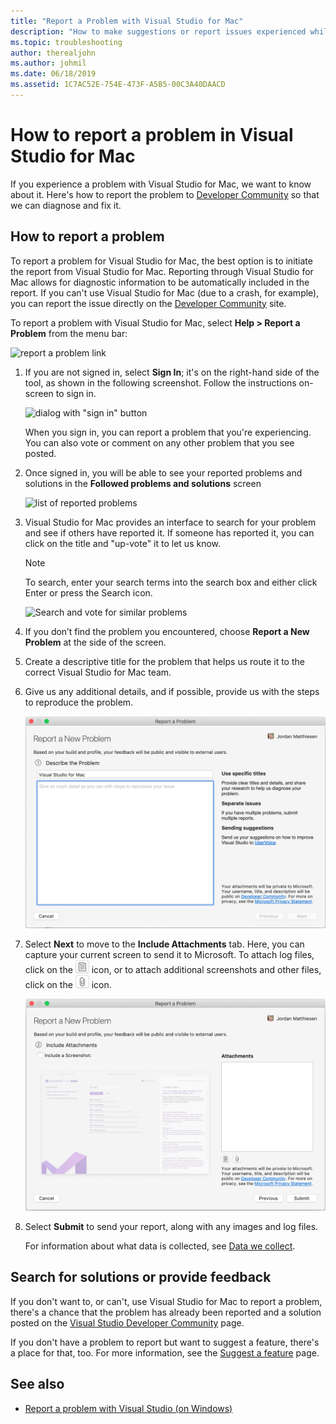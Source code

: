 ```yaml
---
title: "Report a Problem with Visual Studio for Mac"
description: "How to make suggestions or report issues experienced while using Visual Studio for Mac."
ms.topic: troubleshooting
author: therealjohn
ms.author: johmil
ms.date: 06/18/2019
ms.assetid: 1C7AC52E-754E-473F-A5B5-00C3A40DAACD
---
```

# How to report a problem in Visual Studio for Mac

If you experience a problem with Visual Studio for Mac, we want to know about it. Here's how to report the problem to [Developer Community](https://aka.ms/feedback/report?space=41) so that we can diagnose and fix it.

## How to report a problem

To report a problem for Visual Studio for Mac, the best option is to initiate the report from Visual Studio for Mac. Reporting through Visual Studio for Mac allows for diagnostic information to be automatically included in the report. If you can't use Visual Studio for Mac (due to a crash, for example), you can report the issue directly on the [Developer Community](https://aka.ms/feedback/report?space=41/content/problem/post.html?space=41) site.

To report a problem with Visual Studio for Mac, select **Help > Report a Problem** from the menu bar:

![report a problem link](media/report-problem-image1.png)

1. If you are not signed in, select **Sign In**; it's on the right-hand side of the tool, as shown in the following screenshot. Follow the instructions on-screen to sign in.

    ![dialog with "sign in" button](media/report-problem-image2.png)

    When you sign in, you can report a problem that you're experiencing. You can also vote or comment on any other problem that you see posted.

1. Once signed in, you will be able to see your reported problems and solutions in the **Followed problems and solutions** screen

    ![list of reported problems](media/report-problem-image3.png)

1. Visual Studio for Mac provides an interface to search for your problem and see if others have reported it. If someone has reported it, you can click on the title and "up-vote" it to let us know.
   > [!NOTE]
   > To search, enter your search terms into the search box and either click Enter or press the Search icon.

   ![Search and vote for similar problems](media/report-problem-image4.png)

1. If you don’t find the problem you encountered, choose **Report a New Problem** at the side of the screen.

1. Create a descriptive title for the problem that helps us route it to the correct Visual Studio for Mac team.

1. Give us any additional details, and if possible, provide us with the steps to reproduce the problem.

   ![Report a new problem](media/report-problem-image5.png)

1. Select **Next** to move to the **Include Attachments** tab. Here, you can capture your current screen to send it to Microsoft. To attach log files, click on the ![Attach Logs](media/report-problem-attach-logs.png) icon, or to attach additional screenshots and other files, click on the ![Attach File](media/report-problem-attach-file.png) icon.

   ![Attach a screenshot to a Visual Studio for Mac problem report](media/report-problem-image6.png)

1. Select **Submit** to send your report, along with any images and log files.

   For information about what data is collected, see [Data we collect](/visualstudio/ide/developer-community-privacy#data-we-collect).

## Search for solutions or provide feedback

If you don't want to, or can't, use Visual Studio for Mac to report a problem, there's a chance that the problem has already been reported and a solution posted on the [Visual Studio Developer Community](https://aka.ms/feedback/report?space=41/) page.

If you don't have a problem to report but want to suggest a feature, there's a place for that, too. For more information, see the [Suggest a feature](https://aka.ms/feedback/report?space=41/content/idea/post.html?space=41) page.

## See also

- [Report a problem with Visual Studio (on Windows)](/visualstudio/ide/how-to-report-a-problem-with-visual-studio-2017)
